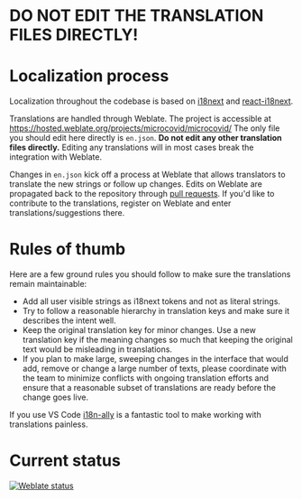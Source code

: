 # **DO NOT EDIT THE TRANSLATION FILES DIRECTLY!**

# Localization process

Localization throughout the codebase is based on [i18next](https://www.i18next.com/) and [react-i18next](https://react.i18next.com/). 

Translations are handled through Weblate. The project is accessible at https://hosted.weblate.org/projects/microcovid/microcovid/
The only file you should edit here directly is `en.json`. **Do not edit any other translation files directly.** Editing any translations will in most cases break the integration with Weblate.

Changes in `en.json` kick off a process at Weblate that allows translators to translate the new strings or follow up changes. Edits on Weblate are propagated back to the repository through [pull requests](https://github.com/microcovid/microcovid/pulls/weblate). If you'd like to contribute to the translations, register on Weblate and enter translations/suggestions there.

# Rules of thumb

Here are a few ground rules you should follow to make sure the translations remain maintainable:

- Add all user visible strings as i18next tokens and not as literal strings.
- Try to follow a reasonable hierarchy in translation keys and make sure it describes the intent well.
- Keep the original translation key for minor changes. Use a new translation key if the meaning changes so much that keeping the original text would be misleading in translations.
- If you plan to make large, sweeping changes in the interface that would add, remove or change a large number of texts, please coordinate with the team to minimize conflicts with ongoing translation efforts and ensure that a reasonable subset of translations are ready before the change goes live.

If you use VS Code [i18n-ally](https://github.com/antfu/i18n-ally) is a fantastic tool to make working with translations painless.

# Current status

[![Weblate status](https://hosted.weblate.org/widgets/microcovid/-/microcovid/multi-auto.svg)](https://hosted.weblate.org/engage/microcovid/)
